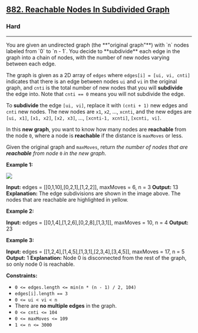 <h2><a href="https://leetcode.com/problems/reachable-nodes-in-subdivided-graph/">882. Reachable Nodes In Subdivided Graph</a></h2><h3>Hard</h3><hr>You are given an undirected graph (the **"original graph"**) with `n` nodes labeled from `0` to `n - 1`. You decide to **subdivide** each edge in the graph into a chain of nodes, with the number of new nodes varying between each edge.

The graph is given as a 2D array of `edges` where `edges[i] = [ui, vi, cnti]` indicates that there is an edge between nodes `ui` and `vi` in the original graph, and `cnti` is the total number of new nodes that you will **subdivide** the edge into. Note that `cnti == 0` means you will not subdivide the edge.

To **subdivide** the edge `[ui, vi]`, replace it with `(cnti + 1)` new edges and `cnti` new nodes. The new nodes are `x1`, `x2`, ..., `xcnti`, and the new edges are `[ui, x1]`, `[x1, x2]`, `[x2, x3]`, ..., `[xcnti-1, xcnti]`, `[xcnti, vi]`.

In this **new graph**, you want to know how many nodes are **reachable** from the node `0`, where a node is **reachable** if the distance is `maxMoves` or less.

Given the original graph and `maxMoves`, return _the number of nodes that are **reachable** from node_ `0` _in the new graph_.

**Example 1:**

![](https://s3-lc-upload.s3.amazonaws.com/uploads/2018/08/01/origfinal.png)

**Input:** edges = \[\[0,1,10\],\[0,2,1\],\[1,2,2\]\], maxMoves = 6, n = 3
**Output:** 13
**Explanation:** The edge subdivisions are shown in the image above.
The nodes that are reachable are highlighted in yellow.

**Example 2:**

**Input:** edges = \[\[0,1,4\],\[1,2,6\],\[0,2,8\],\[1,3,1\]\], maxMoves = 10, n = 4
**Output:** 23

**Example 3:**

**Input:** edges = \[\[1,2,4\],\[1,4,5\],\[1,3,1\],\[2,3,4\],\[3,4,5\]\], maxMoves = 17, n = 5
**Output:** 1
**Explanation:** Node 0 is disconnected from the rest of the graph, so only node 0 is reachable.

**Constraints:**

*   `0 <= edges.length <= min(n * (n - 1) / 2, 104)`
*   `edges[i].length == 3`
*   `0 <= ui < vi < n`
*   There are **no multiple edges** in the graph.
*   `0 <= cnti <= 104`
*   `0 <= maxMoves <= 109`
*   `1 <= n <= 3000`